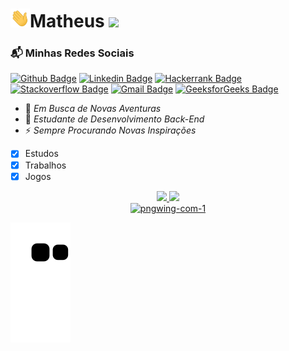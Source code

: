 <h1> <img src="https://raw.githubusercontent.com/ABSphreak/ABSphreak/master/gifs/Hi.gif" height="30px"Olá, Eu Sou<a href="https://github.com/matheussilvacydevs">Matheus</a> <img height="30px" src="https://emojis.slackmojis.com/emojis/images/1531849430/4246/blob-sunglasses.gif?1531849430"></h1>
</h1>

### 📬 Minhas Redes Sociais
[![Github Badge](http://img.shields.io/badge/-Github-black?style=flat-square&logo=github&link=https://github.com/Defcon27/)](https://github.com/matheussilvacydevs/) 
[![Linkedin Badge](https://img.shields.io/badge/-LinkedIn-blue?style=flat-square&logo=Linkedin&logoColor=white&link=https://www.linkedin.com/in/matheus-silva-260451187/)](https://www.linkedin.com/in/matheus-silva-260451187/)
[![Hackerrank Badge](https://img.shields.io/badge/-Hackerrank-2EC866?style=flat-square&logo=HackerRank&logoColor=white&link=https://www.hackerrank.com/matheussilva7m)](https://www.hackerrank.com/matheussilva7m)
[![Stackoverflow Badge](https://img.shields.io/badge/-Stack%20overflow-FE7A16?style=flat-square&logo=stack-overflow&logoColor=white&link=https://stackoverflow.com/users/13772098/matheus-silva)](https://stackoverflow.com/users/13772098/matheus-silva)
[![Gmail Badge](https://img.shields.io/badge/-Gmail-d14836?style=flat-square&logo=Gmail&logoColor=white&link=mailto:matheussilva7m@gmail.com)](matheussilva7m@gmail.com)
[![GeeksforGeeks Badge](https://img.shields.io/badge/-GeeksforGeeks-0F9D58?style=flat-square&logo=GeeksforGeeks&logoColor=white&link=https://auth.geeksforgeeks.org/user/matheussilvacydevs/articles)](https://auth.geeksforgeeks.org/user/matheussilvacydevs/articles)


* 🔭 _Em Busca de Novas Aventuras_
* 🌱 _Estudante de Desenvolvimento Back-End_
* ⚡ _Sempre Procurando Novas Inspirações_
- [x] Estudos
- [x] Trabalhos
- [x] Jogos

<div align="center">
  <a href="https://github.com/matheussilvacydevs">
  <img height="180em" src="https://github-readme-stats.vercel.app/api?username=matheussilvacydevs&show_icons=true&theme=dark&include_all_commits=true&count_private=true"/>
  <img height="180em" src="https://github-readme-stats.vercel.app/api/top-langs/?username=matheussilvacydevs&layout=compact&langs_count=7&theme=dark"/>    
</div>

 <div align="center">
<a href="https://ibb.co/XLZJkb4"><img src="https://i.ibb.co/vqxzvHB/pngwing-com-1.png" alt="pngwing-com-1" border="0" /></a>
  </div>
   
  
![Snake animation](https://github.com/matheussilvacydevs/matheussilvacydevs/blob/output/github-contribution-grid-snake.svg)
